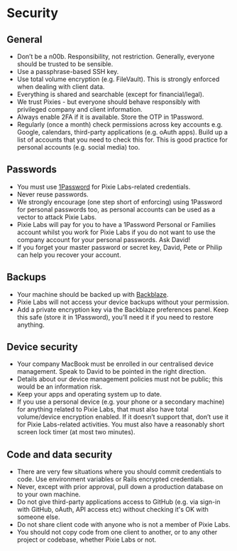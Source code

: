 # Security

## General
- Don’t be a n00b. Responsibility, not restriction. Generally, everyone should
  be trusted to be sensible.
- Use a passphrase-based SSH key.
- Use total volume encryption (e.g. FileVault). This is strongly enforced when
  dealing with client data.
- Everything is shared and searchable (except for financial/legal). 
- We trust Pixies - but everyone should behave responsibly with privileged
  company and client information.
- Always enable 2FA if it is available. Store the OTP in 1Password.
- Regularly (once a month) check permissions across key accounts e.g. Google,
  calendars, third-party applications (e.g. oAuth apps). Build up a list of
  accounts that you need to check this for. This is good practice for personal
  accounts (e.g. social media) too.

## Passwords
- You must use [1Password](https://1password.com/) for Pixie Labs-related
  credentials.
- Never reuse passwords.
- We strongly encourage (one step short of enforcing) using 1Password for
  personal passwords too, as personal accounts can be used as a vector to
  attack Pixie Labs.
- Pixie Labs will pay for you to have a 1Password Personal or Families account
  whilst you work for Pixie Labs if you do not want to use the company account
  for your personal passwords. Ask David!
- If you forget your master password or secret key, David, Pete or Philip can
  help you recover your account.

## Backups
- Your machine should be backed up with [Backblaze](https://www.backblaze.com/).
- Pixie Labs will not access your device backups without your permission.
- Add a private encryption key via the Backblaze preferences panel. Keep this
  safe (store it in 1Password), you’ll need it if you need to restore anything.

## Device security
- Your company MacBook must be enrolled in our centralised device management.
  Speak to David to be pointed in the right direction.
- Details about our device management policies must not be public; this would be
  an information risk.
- Keep your apps and operating system up to date.
- If you use a personal device (e.g. your phone or a secondary machine) for
  anything related to Pixie Labs, that must also have total volume/device
  encryption enabled. If it doesn’t support that, don’t use it for
  Pixie Labs-related activities. You must also have a reasonably short screen
  lock timer (at most two minutes).
  
## Code and data security
- There are very few situations where you should commit credentials to code. Use
  environment variables or Rails encrypted credentials.
- Never, except with prior approval, pull down a production database on to your
  own machine.
- Do not give third-party applications access to GitHub (e.g. via sign-in with 
  GitHub, oAuth, API access etc) without checking it's OK with someone else.
- Do not share client code with anyone who is not a member of Pixie Labs.
- You should not copy code from one client to another, or to any other project or
  codebase, whether Pixie Labs or not.
